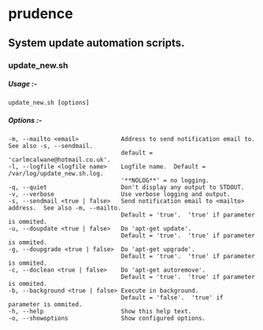 # prudence

## System update automation scripts.

### update_new.sh
##### Usage :- 

	update_new.sh [options]

##### Options :- 

	-m, --mailto <email>            Address to send notification email to.  See also -s, --sendmail.
    								default = 'carlmcalwane@hotmail.co.uk'.
	-l, --logfile <logfile name>	Logfile name.  Default =  /var/log/update_new.sh.log.  
									'**NOLOG**' = no logging.
	-q, --quiet                     Don't display any output to STDOUT.
	-v, --verbose                   Use verbose logging and output.
	-s, --sendmail <true | false>   Send notification email to <mailto> address.  See also -m, --mailto.
									Default = 'true'.  'true' if parameter is ommited.
	-u, --doupdate <true | false>   Do 'apt-get update'.  
									Default = 'true'.  'true' if parameter is ommited.
	-g, --doupgrade <true | false>  Do 'apt-get upgrade'.
									Default = 'true'.  'true' if parameter is ommited.
	-c, --doclean <true | false>    Do 'apt-get autoremove'.
									Default = 'true'.  'true' if parameter is ommited.
	-b, --background <true | false> Execute in background.
									Default = 'false'.  'true' if parameter is ommited.
	-h, --help                      Show this help text.
	-o, --showoptions               Show configured options.
